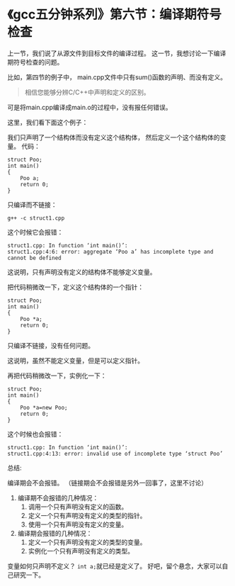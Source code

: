# 《gcc五分钟系列》第六节：编译期符号检查

上一节，我们说了从源文件到目标文件的编译过程。
这一节，我想讨论一下编译期符号检查的问题。

比如，第四节的例子中，
main.cpp文件中只有sum()函数的声明、而没有定义。

> 相信您能够分辨C/C++中声明和定义的区别。

可是将main.cpp编译成main.o的过程中，没有报任何错误。

这里，我们看下面这个例子：

我们只声明了一个结构体而没有定义这个结构体，
然后定义一个这个结构体的变量。
代码：

    struct Poo;
    int main()
    {
        Poo a;
        return 0;
    }

只编译而不链接：

    g++ -c struct1.cpp

这个时候它会报错：

    struct1.cpp: In function ‘int main()’:
    struct1.cpp:4:6: error: aggregate ‘Poo a’ has incomplete type and cannot be defined

这说明，只有声明没有定义的结构体不能够定义变量。

把代码稍微改一下，定义这个结构体的一个指针：

    struct Poo;
    int main()
    {
        Poo *a;
        return 0;
    }

只编译不链接，没有任何问题。

这说明，虽然不能定义变量，但是可以定义指针。

再把代码稍微改一下，实例化一下：

    struct Poo;
    int main()
    {
        Poo *a=new Poo;
        return 0;
    }

这个时候也会报错：

    struct1.cpp: In function ‘int main()’:
    struct1.cpp:4:13: error: invalid use of incomplete type ‘struct Poo’

总结:

编译期会不会报错。
（链接期会不会报错是另外一回事了，这里不讨论）

1. 编译期不会报错的几种情况：
    1. 调用一个只有声明没有定义的函数。
    2. 定义一个只有声明没有定义的类型的指针。
    3. 使用一个只有声明没有定义的变量。
2. 编译期会报错的几种情况：
    1. 定义一个只有声明没有定义的类型的变量。
    2. 实例化一个只有声明没有定义的类型。

变量如何只声明不定义？
`int a;`就已经是定义了。
好吧，留个悬念，大家可以自己研究一下。
